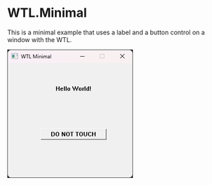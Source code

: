 # WTL.Minimal

This is a minimal example that uses a label and a button control on a window with the WTL.

![WTL Minimal Screenshot](../docs/images/WTL.Minimal.png)